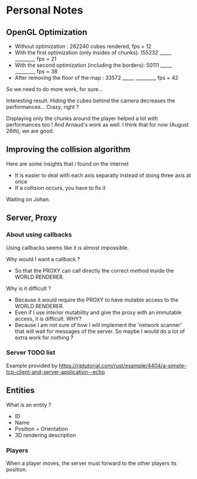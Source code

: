 # Personal Notes

## OpenGL Optimization 

- Without optimization                                : 282240 cubes rendered, fps = 12
- With the first optimization (only insides of chunks): 155232 _____ ________, fps = 21
- With the second optimization (including the borders):  50111 _____ ________, fps = 38
- After removing the floor of the map                 :  33572 _____ ________, fps = 42

So we need to do more work, for sure...

Interesting result. Hiding the cubes behind the camera decreases the performances... Crazy, right ?

Displaying only the chunks around the player helped a lot with performances too ! And Arnaud's work as well. I think that for now (August 26th), we are good.

## Improving the collision algorithm

Here are some insights that i found on the internet

- It is easier to deal with each axis separatly instead of doing three axis at once
- If a collision occurs, you have to fix it

Waiting on Johan.

## Server, Proxy 

### About using callbacks

Using callbacks seems like it is almost impossible.

Why would I want a callback ?
- So that the PROXY can call directly the correct method inside the WORLD RENDERER.

Why is it difficult ?
- Because it would require the PROXY to have mutable access to the WORLD RENDERER.
- Even if I use interior mutability and give the proxy with an immutable access, it is difficult. WHY? 
- Because I am not sure of how I will implement the 'network scanner' that will wait for messages of the server. So maybe I would do a lot of extra work for nothing ?

### Server TODO list

Example provided by https://riptutorial.com/rust/example/4404/a-simple-tcp-client-and-server-application--echo

## Entities

What is an entity ? 
- ID
- Name
- Position + Orientation
- 3D rendering description

### Players

When a player moves, the server must forward to the other players its position.


